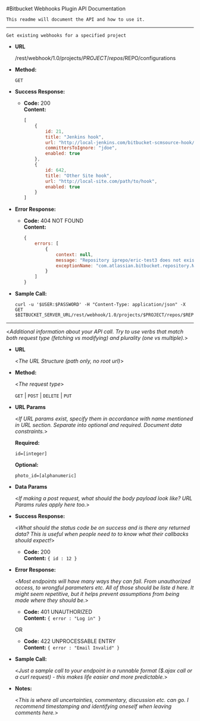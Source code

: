 #Bitbucket Webhooks Plugin API Documentation
    
    This readme will document the API and how to use it.
----
    Get existing webhooks for a specified project 

* **URL**

  /rest/webhook/1.0/projects/$PROJECT/repos/$REPO/configurations

* **Method:**
  
  `GET`

* **Success Response:**
  

  * **Code:** 200 <br />
    **Content:**
    ```javascript
    [
        {
            id: 21,
            title: "Jenkins hook",
            url: "http://local-jenkins.com/bitbucket-scmsource-hook/notify",
            committersToIgnore: "jdoe",
            enabled: true
        },
        {
            id: 642,
            title: "Other Site hook",
            url: "http://local-site.com/path/to/hook",
            enabled: true
        }
    ]
    ```
 
* **Error Response:**

  * **Code:** 404 NOT FOUND <br />
    **Content:**
    ```javascript
    {
        errors: [
            {
                context: null,
                message: "Repository iprepo/eric-test3 does not exist.",
                exceptionName: "com.atlassian.bitbucket.repository.NoSuchRepositoryException"
            }
        ]
    }
    ```

* **Sample Call:**

    ```
    curl -u '$USER:$PASSWORD' -H "Content-Type: application/json" -X GET $BITBUCKET_SERVER_URL/rest/webhook/1.0/projects/$PROJECT/repos/$REPO/configurations
    ```

----
  <_Additional information about your API call. Try to use verbs that match both request type (fetching vs modifying) and plurality (one vs multiple)._>

* **URL**

  <_The URL Structure (path only, no root url)_>

* **Method:**
  
  <_The request type_>

  `GET` | `POST` | `DELETE` | `PUT`
  
*  **URL Params**

   <_If URL params exist, specify them in accordance with name mentioned in URL section. Separate into optional and required. Document data constraints._> 

   **Required:**
 
   `id=[integer]`

   **Optional:**
 
   `photo_id=[alphanumeric]`

* **Data Params**

  <_If making a post request, what should the body payload look like? URL Params rules apply here too._>

* **Success Response:**
  
  <_What should the status code be on success and is there any returned data? This is useful when people need to to know what their callbacks should expect!_>

  * **Code:** 200 <br />
    **Content:** `{ id : 12 }`
 
* **Error Response:**

  <_Most endpoints will have many ways they can fail. From unauthorized access, to wrongful parameters etc. All of those should be liste d here. It might seem repetitive, but it helps prevent assumptions from being made where they should be._>

  * **Code:** 401 UNAUTHORIZED <br />
    **Content:** `{ error : "Log in" }`

  OR

  * **Code:** 422 UNPROCESSABLE ENTRY <br />
    **Content:** `{ error : "Email Invalid" }`

* **Sample Call:**

  <_Just a sample call to your endpoint in a runnable format ($.ajax call or a curl request) - this makes life easier and more predictable._> 

* **Notes:**

  <_This is where all uncertainties, commentary, discussion etc. can go. I recommend timestamping and identifying oneself when leaving comments here._> 

